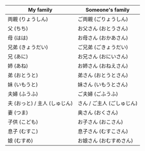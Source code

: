 | My family                     | Someone's family           |
 | ---                           | ---                        |
 | 両親 (りょうしん)             | ご両親 (ごりょうしん)      |
 | 父 (ちち)                     | お父さん (おとうさん)      |
 | 母 (はは)                     | お母さん (おかあさん)      |
 | 兄弟 (きょうだい)             | ご兄弟 (ごきょうだい)      |
 | 兄 (あに)                     | お兄さん (おにいさん)      |
 | 姉 (あね)                     | お姉さん (おねえさん)      |
 | 弟 (おとうと)                 | 弟さん (おとうとさん)      |
 | 妹 (いもうと)                 | 妹さん (いもうとさん)      |
 | 夫婦 (ふうふ)                 | ご夫婦 (ごふうふ)          |
 | 夫 (おっと) / 主人 (しゅじん) | さん / ご主人 (ごしゅじん) |
 | 妻 (つま)                     | 奥さん (おくさん)          |
 | 子供 (こども)                 | お子さん (おこさん)        |
 | 息子 (むすこ)                 | 息子さん (むすこさん)      |
 | 娘 (むすめ)                   | お娘さん (おむすめさん)    |

